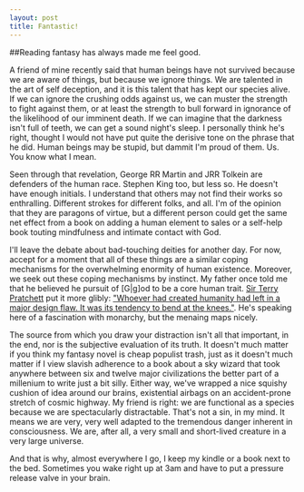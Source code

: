 ```yaml
---
layout: post
title: Fantastic!
---
```


##Reading fantasy has always made me feel good.

A friend of mine recently said that human beings have not survived because we are aware of things, but because we ignore things. We are talented in the art of self deception, and it is this talent that has kept our species alive. If we can ignore the crushing odds against us, we can muster the strength to fight against them, or at least the strength to bull forward in ignorance of the likelihood of our imminent death. If we can imagine that the darkness isn't full of teeth, we can get a sound night's sleep. I personally think he's right, thought I would not have put quite the derisive tone on the phrase that he did. Human beings may be stupid, but dammit I'm proud of them. Us. You know what I mean.

Seen through that revelation, George RR Martin and JRR Tolkein are defenders of the human race. Stephen King too, but less so. He doesn't have enough initials. I understand that others may not find their works so enthralling. Different strokes for different folks, and all. I'm of the opinion that they are paragons of virtue, but a different person could get the same net effect from a book on adding a human element to sales or a self-help book touting mindfulness and intimate contact with God. 

I'll leave the debate about bad-touching deities for another day. For now, accept for a moment that all of these things are a similar coping mechanisms for the overwhelming enormity of human existence. Moreover, we seek out these coping mechanisms by instinct. My father once told me that he believed he pursuit of [G|g]od to be a core human trait. [Sir Terry Pratchett](https://en.wikipedia.org/wiki/Terry_Pratchett) put it more glibly: ["Whoever had created humanity had left in a major design flaw. It was its tendency to bend at the knees."](http://www.amazon.com/Feet-Clay-Discworld-Terry-Pratchett/dp/0062275518/ref=sr_1_1?ie=UTF8&qid=1437619116&sr=8-1&keywords=feet+of+clay). He's speaking here of a fascination with monarchy, but the menaing maps nicely.

The source from which you draw your distraction isn't all that important, in the end, nor is the subjective evaluation of its truth. It doesn't much matter if you think my fantasy novel is cheap populist trash, just as it doesn't much matter if I view slavish adherence to a book about a sky wizard that took anywhere between six and twelve major civilizations the better part of a millenium to write just a bit silly. Either way, we've wrapped a nice squishy cushion of idea around our brains, existential airbags on an accident-prone stretch of cosmic highway. My friend is right: we are functional as a species because we are spectacularly distractable. That's not a sin, in my mind. It means we are very, very well adapted to the tremendous danger inherent in consciousness. We are, after all, a very small and short-lived creature in a very large universe. 

And that is why, almost everywhere I go, I keep my kindle or a book next to the bed. Sometimes you wake right up at 3am and have to put a pressure release valve in your brain.